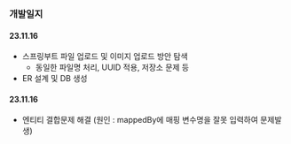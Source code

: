 ### 개발일지

#### 23.11.16

- 스프링부트 파일 업로드 및 이미지 업로드 방안 탐색
  - 동일한 파일명 처리, UUID 적용, 저장소 문제 등
- ER 설계 및 DB 생성

#### 23.11.16

- 엔티티 결합문제 해결 (원인 : mappedBy에 매핑 변수명을 잘못 입력하여 문제발생)
